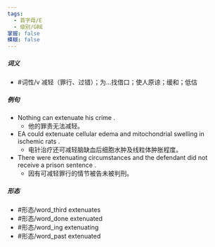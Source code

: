 ```yaml
---
tags:
  - 首字母/E
  - 级别/GRE
掌握: false
模糊: false
---
```

##### 词义
- #词性/v  减轻（罪行、过错）；为…找借口；使人原谅；缓和；低估
##### 例句
- Nothing can extenuate his crime .
	- 他的罪责无法减轻。
- EA could extenuate cellular edema and mitochondrial swelling in ischemic rats .
	- 电针治疗还可减轻脑缺血后细胞水肿及线粒体肿胀程度。
- There were extenuating circumstances and the defendant did not receive a prison sentence .
	- 因有可减轻罪行的情节被告未被判刑。
##### 形态
- #形态/word_third extenuates
- #形态/word_done extenuated
- #形态/word_ing extenuating
- #形态/word_past extenuated
